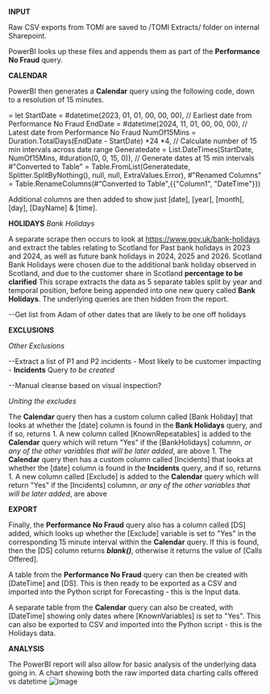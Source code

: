 **INPUT**

Raw CSV exports from TOMI are saved to /TOMI Extracts/ folder on internal Sharepoint.

PowerBI looks up these files and appends them as part of the **Performance No Fraud** query.

**CALENDAR**

PowerBI then generates a **Calendar** query using the following code, down to a resolution of 15 minutes.

= let StartDate = #datetime(2023, 01, 01, 00, 00, 00), // Earliest date from Performance No Fraud 
EndDate = #datetime(2024, 11, 01, 00, 00, 00), // Latest date from Performance No Fraud 
NumOf15Mins = Duration.TotalDays(EndDate - StartDate) *24 *4, // Calculate number of 15 min intervals across date range 
Generatedate = List.DateTimes(StartDate, NumOf15Mins, #duration(0, 0, 15, 0)), // Generate dates at 15 min intervals 
#"Converted to Table" = Table.FromList(Generatedate, Splitter.SplitByNothing(), null, null, ExtraValues.Error), 
#"Renamed Columns" = Table.RenameColumns(#"Converted to Table",{{"Column1", "DateTime"}})

Additional columns are then added to show just [date], [year], [month], [day], [DayName] & [time].

**HOLIDAYS**
_Bank Holidays_

A separate scrape then occurs to look at https://www.gov.uk/bank-holidays and extract the tables relating to Scotland for Past bank holidays in 2023 and 2024, as well as future bank holidays in 2024, 2025 and 2026. Scotland Bank Holidays were chosen due to the additional bank holiday observed in Scotland, and due to the customer share in Scotland **percentage to be clarified**
This scrape extracts the data as 5 separate tables split by year and temporal position, before being appended into one new query called **Bank Holidays**. The underlying queries are then hidden from the report.

--Get list from Adam of other dates that are likely to be one off holidays

**EXCLUSIONS**

_Other Exclusions_

--Extract a list of P1 and P2 incidents - Most likely to be customer impacting  - **Incidents** Query _to be created_

--Manual cleanse based on visual inspection?

_Uniting the excludes_

The **Calendar** query then has a custom column called [Bank Holiday] that looks at whether the [date] column is found in the **Bank Holidays** query, and if so, returns 1. A new column called [KnownRepeatables] is added to the **Calendar** query which will return "Yes" if the [BankHolidays] columnn, _or any of the other variables that will be later added_, are above 1. 
The **Calendar** query then has a custom column called [Incidents] that looks at whether the [date] column is found in the **Incidents** query, and if so, returns 1. A new column called [Exclude] is added to the **Calendar** query which will return "Yes" if the [Incidents] columnn, _or any of the other variables that will be later added_, are above 

**EXPORT**

Finally, the **Performance No Fraud** query also has a column called [DS] added, which looks up whether the [Exclude] variable is set to "Yes" in the corresponding 15 minute interval within the **Calendar** query. If this is found, then the [DS] column returns _**blank()**_, otherwise it returns the value of [Calls Offered]. 

A table from the **Performance No Fraud** query can then be created with [DateTime] and [DS]. This is then ready to be exported as a CSV and imported into the Python script for Forecasting - this is the Input data.

A separate table from the **Calendar** query can also be created, with [DateTime] showing only dates where [KnownVariables] is set to "Yes". This can also be exported to CSV and imported into the Python script - this is the Holidays data.

**ANALYSIS**

The PowerBI report will also allow for basic analysis of the underlying data going in. A chart showing both the raw imported data charting calls offered vs datetime
![image](https://github.com/user-attachments/assets/27688782-fbd8-45d0-9daf-604f0fa9f980)
